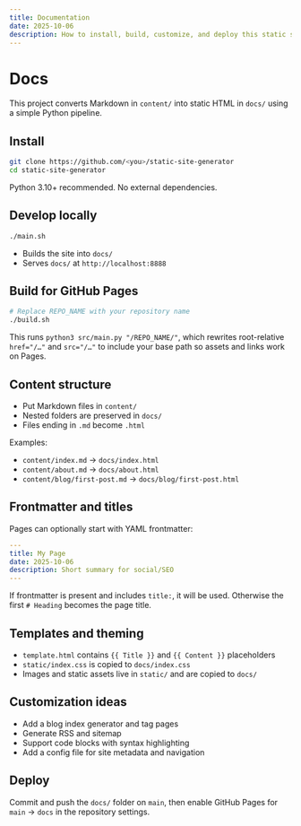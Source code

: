 ```yaml
---
title: Documentation
date: 2025-10-06
description: How to install, build, customize, and deploy this static site generator.
---
```


# Docs

This project converts Markdown in `content/` into static HTML in `docs/` using a simple Python pipeline.

## Install

```bash
git clone https://github.com/<you>/static-site-generator
cd static-site-generator
```

Python 3.10+ recommended. No external dependencies.

## Develop locally

```bash
./main.sh
```

- Builds the site into `docs/`
- Serves `docs/` at `http://localhost:8888`

## Build for GitHub Pages

```bash
# Replace REPO_NAME with your repository name
./build.sh
```

This runs `python3 src/main.py "/REPO_NAME/"`, which rewrites root-relative `href="/…"` and `src="/…"` to include your base path so assets and links work on Pages.

## Content structure

- Put Markdown files in `content/`
- Nested folders are preserved in `docs/`
- Files ending in `.md` become `.html`

Examples:

- `content/index.md` → `docs/index.html`
- `content/about.md` → `docs/about.html`
- `content/blog/first-post.md` → `docs/blog/first-post.html`

## Frontmatter and titles

Pages can optionally start with YAML frontmatter:

```yaml
---
title: My Page
date: 2025-10-06
description: Short summary for social/SEO
---
```

If frontmatter is present and includes `title:`, it will be used. Otherwise the first `# Heading` becomes the page title.

## Templates and theming

- `template.html` contains `{{ Title }}` and `{{ Content }}` placeholders
- `static/index.css` is copied to `docs/index.css`
- Images and static assets live in `static/` and are copied to `docs/`

## Customization ideas

- Add a blog index generator and tag pages
- Generate RSS and sitemap
- Support code blocks with syntax highlighting
- Add a config file for site metadata and navigation

## Deploy

Commit and push the `docs/` folder on `main`, then enable GitHub Pages for `main` → `docs` in the repository settings.


